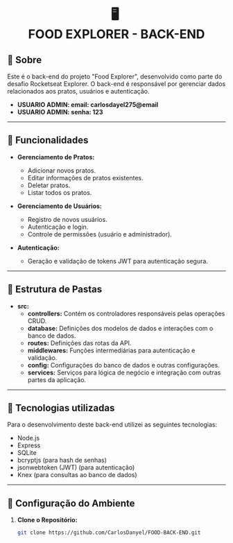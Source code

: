 <h1 align="center">
  🖥️ ​<br>FOOD EXPLORER - BACK-END
</h1>

## 🌟 Sobre

Este é o back-end do projeto "Food Explorer", desenvolvido como parte do desafio Rocketseat Explorer. O back-end é responsável por gerenciar dados relacionados aos pratos, usuários e autenticação.

- **USUARIO ADMIN: email: carlosdayel275@email**
- **USUARIO ADMIN: senha: 123**
---

## 🚀 Funcionalidades

- **Gerenciamento de Pratos:**
  - Adicionar novos pratos.
  - Editar informações de pratos existentes.
  - Deletar pratos.
  - Listar todos os pratos.

- **Gerenciamento de Usuários:**
  - Registro de novos usuários.
  - Autenticação e login.
  - Controle de permissões (usuário e administrador).

- **Autenticação:**
  - Geração e validação de tokens JWT para autenticação segura.

---

## 📂 Estrutura de Pastas

- **src:**
  - **controllers:** Contém os controladores responsáveis pelas operações CRUD.
  - **database:** Definições dos modelos de dados e interações com o banco de dados.
  - **routes:** Definições das rotas da API.
  - **middlewares:** Funções intermediárias para autenticação e validação.
  - **config:** Configurações do banco de dados e outras configurações.
  - **services:** Serviços para lógica de negócio e integração com outras partes da aplicação.

---

## 💼 Tecnologias utilizadas

Para o desenvolvimento deste back-end utilizei as seguintes tecnologias:

- Node.js
- Express
- SQLite
- bcryptjs (para hash de senhas)
- jsonwebtoken (JWT) (para autenticação)
- Knex (para consultas ao banco de dados)

---

## 🔧 Configuração do Ambiente

1. **Clone o Repositório:**

   ```bash
   git clone https://github.com/CarlosDanyel/FOOD-BACK-END.git
